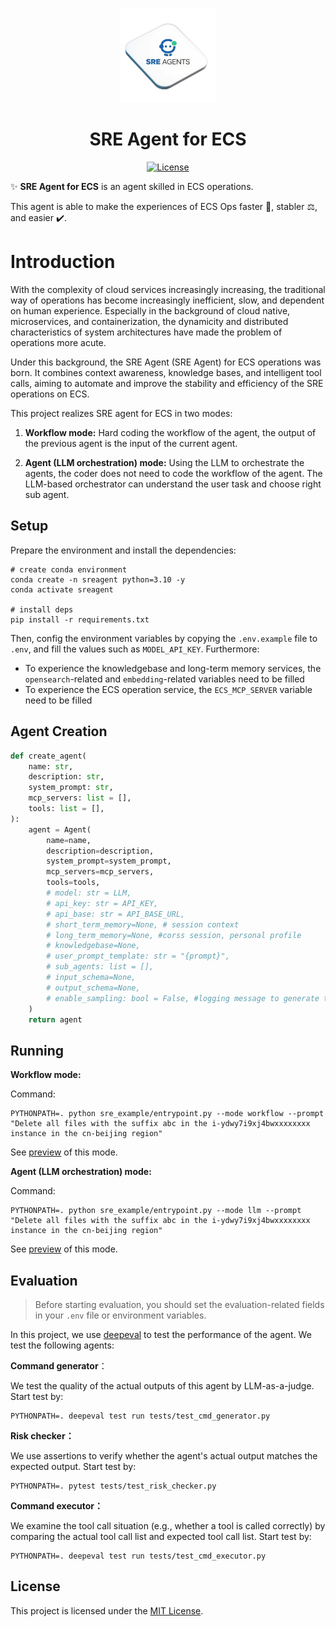 <p align="center">
    <img src="assets/images/logo.png" alt="DeepEval Logo" width="30%">
</p>

<p align="center">
    <h1 align="center">SRE Agent for ECS</h1>
</p>

<p align="center">
    <a href="https://github.com/sre-agents/sre-agents-ecs/blob/main/LICENSE">
        <img alt="License" src="https://img.shields.io/badge/License-MIT-yellow.svg">
    </a>
</p>

✨ **SRE Agent for ECS** is an agent skilled in ECS operations.

This agent is able to make the experiences of ECS Ops faster 🚀, stabler ⚖️, and easier ✔️.

# Introduction

With the complexity of cloud services increasingly increasing, the traditional way of operations has become increasingly inefficient, slow, and dependent on human experience. Especially in the background of cloud native, microservices, and containerization, the dynamicity and distributed characteristics of system architectures have made the problem of operations more acute.

Under this background, the SRE Agent (SRE Agent) for ECS operations was born. It combines context awareness, knowledge bases, and intelligent tool calls, aiming to automate and improve the stability and efficiency of the SRE operations on ECS.

This project realizes SRE agent for ECS in two modes:

1. **Workflow mode:** Hard coding the workflow of the agent, the output of the previous agent is the input of the current agent.

2. **Agent (LLM orchestration) mode:** Using the LLM to orchestrate the agents, the coder does not need to code the workflow of the agent. The LLM-based orchestrator can understand the user task and choose right sub agent.

## Setup

Prepare the environment and install the dependencies:

```shell
# create conda environment
conda create -n sreagent python=3.10 -y
conda activate sreagent

# install deps
pip install -r requirements.txt
```

Then, config the environment variables by copying the `.env.example` file to `.env`, and fill the values such as `MODEL_API_KEY`. Furthermore:

- To experience the knowledgebase and long-term memory services, the `opensearch`-related and `embedding`-related variables need to be filled
- To experience the ECS operation service, the `ECS_MCP_SERVER` variable need to be filled

## Agent Creation

```python
def create_agent(
    name: str,
    description: str,
    system_prompt: str,
    mcp_servers: list = [],
    tools: list = [],
):
    agent = Agent(
        name=name,
        description=description,
        system_prompt=system_prompt,
        mcp_servers=mcp_servers,
        tools=tools,
        # model: str = LLM,
        # api_key: str = API_KEY,
        # api_base: str = API_BASE_URL,
        # short_term_memory=None, # session context
        # long_term_memory=None, #corss session, personal profile
        # knowledgebase=None, 
        # user_prompt_template: str = "{prompt}",
        # sub_agents: list = [],
        # input_schema=None,
        # output_schema=None,
        # enable_sampling: bool = False, #logging message to generate test dataset
    )
    return agent
```

## Running

**Workflow mode:**

Command:

```shell
PYTHONPATH=. python sre_example/entrypoint.py --mode workflow --prompt "Delete all files with the suffix abc in the i-ydwy7i9xj4bwxxxxxxxx instance in the cn-beijing region"
```

See [preview](assets/images/run_workflow_mode.png) of this mode.

**Agent (LLM orchestration) mode:**

Command:

```shell
PYTHONPATH=. python sre_example/entrypoint.py --mode llm --prompt "Delete all files with the suffix abc in the i-ydwy7i9xj4bwxxxxxxxx instance in the cn-beijing region"
```

See [preview](assets/images/run_llm_mode.png) of this mode.

## Evaluation

> Before starting evaluation, you should set the evaluation-related fields in your `.env` file or environment variables. 

In this project, we use [deepeval](https://github.com/confident-ai/deepeval/) to test the performance of the agent. We test the following agents:

**Command generator**：

We test the quality of the actual outputs of this agent by LLM-as-a-judge. Start test by:

```shell
PYTHONPATH=. deepeval test run tests/test_cmd_generator.py
```

**Risk checker：**

We use assertions to verify whether the agent's actual output matches the expected output. Start test by:

```shell
PYTHONPATH=. pytest tests/test_risk_checker.py
```

**Command executor：**

We examine the tool call situation (e.g., whether a tool is called correctly) by comparing the actual tool call list and expected tool call list. Start test by:

```shell
PYTHONPATH=. deepeval test run tests/test_cmd_executor.py
```

## License

This project is licensed under the [MIT License](https://github.com/sre-agents/sre-agents-ecs/blob/main/LICENSE).

